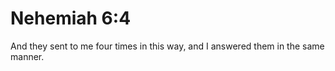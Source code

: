 # Nehemiah 6:4

And they sent to me four times in this way, and I answered them in the same manner.
